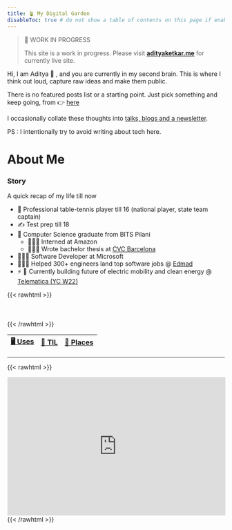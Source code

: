 ```yaml
---
title: 🪴 My Digital Garden
disableToc: true # do not show a table of contents on this page if enabled
---
```


> 🚧 WORK IN PROGRESS
> 
>  This site is a work in progress. 
>  Please visit [**adityaketkar.me**](https://adityaketkar.me) for currently live site.

Hi, I am Aditya 👋 , and you are currently in my second brain. This is where I think out loud, capture raw ideas and make them public. 

There is no featured posts list or a starting point. Just pick something and keep going, from 👉 [here](notes)


I occasionally collate these thoughts into [talks, blogs and a newsletter](notes/talks-blogs-and-newsletter).

PS : I intentionally try to avoid writing about tech here.

# About Me

### Story
A quick recap of my life till now
- 🏓 Professional table-tennis player till 16 (national player, state team captain)
- ✍️ Test prep till 18
- 🏫 Computer Science graduate from BITS Pilani
  - 👨🏻‍💻 Interned at Amazon
  - 🧑🏻‍🔬 Wrote bachelor thesis at [CVC Barcelona](http://www.cvc.uab.es/)
- 🧑🏻‍💼 Software Developer at Microsoft 
- 🧑🏻‍🏫 Helped 300+ engineers land top software jobs @ [Edmad](https://edmad.io/)
-  ⚡️ 🚗 Currently building future of electric mobility and clean energy @ [Telematica (YC W22)](https://telematica.so)

<!-- ### Care -->
<!-- Things I care deeply about: -->
<!-- - [Sustainability](notes/sustainability) -->

{{< rawhtml >}}
<br/>
<br/>
<br/>
<br/>
{{< /rawhtml >}}

| [🖥 Uses](notes/uses) | [🧠 TIL](notes/til.md) | [📍 Places](notes/places.md) 
| --- | ----------- | ----  | 
 

---

{{< rawhtml >}}
  <iframe src="https://ketkar.substack.com/embed" width="100%" height="320" style="border:1px solid #EEE; background:white;" frameborder="0" scrolling="no"></iframe>
{{< /rawhtml >}}